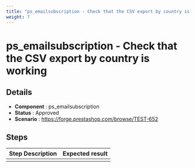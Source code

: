 ```yaml
---
title: "ps_emailsubscription - Check that the CSV export by country is working"
weight: 7
---
```


# ps_emailsubscription - Check that the CSV export by country is working
## Details
* **Component** : ps_emailsubscription
* **Status** : Approved
* **Scenario** : https://forge.prestashop.com/browse/TEST-652

## Steps
| Step Description | Expected result |
| ----- | ----- |
|  |  |